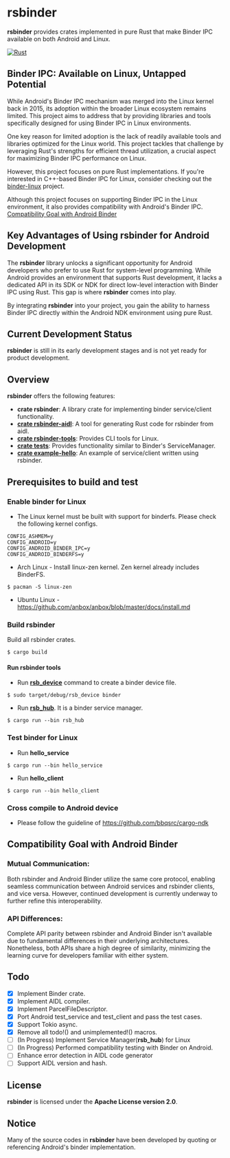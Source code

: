 # rsbinder

**rsbinder** provides crates implemented in pure Rust that make Binder IPC available on both Android and Linux.

[![Rust](https://github.com/hiking90/rsbinder/actions/workflows/build.yml/badge.svg)](https://github.com/hiking90/rsbinder/actions/workflows/build.yml)

## Binder IPC: Available on Linux, Untapped Potential

While Android's Binder IPC mechanism was merged into the Linux kernel back in 2015, its adoption within the broader Linux ecosystem remains limited. This project aims to address that by providing libraries and tools specifically designed for using Binder IPC in Linux environments.

One key reason for limited adoption is the lack of readily available tools and libraries optimized for the Linux world. This project tackles that challenge by leveraging Rust's strengths for efficient thread utilization, a crucial aspect for maximizing Binder IPC performance on Linux.

However, this project focuses on pure Rust implementations. If you're interested in C++-based Binder IPC for Linux, consider checking out the [binder-linux](https://github.com/hiking90/binder-linux) project.

Although this project focuses on supporting Binder IPC in the Linux environment, it also provides compatibility with Android's Binder IPC. [Compatibility Goal with Android Binder](#Compatibility-Goal-with-Android-Binder)

## Key Advantages of Using rsbinder for Android Development
The **rsbinder** library unlocks a significant opportunity for Android developers who prefer to use Rust for system-level programming. While Android provides an environment that supports Rust development, it lacks a dedicated API in its SDK or NDK for direct low-level interaction with Binder IPC using Rust. This gap is where **rsbinder** comes into play.

By integrating **rsbinder** into your project, you gain the ability to harness Binder IPC directly within the Android NDK environment using pure Rust. 

## Current Development Status
**rsbinder** is still in its early development stages and is not yet ready for product development.

## Overview
**rsbinder** offers the following features:

* **crate rsbinder**: A library crate for implementing binder service/client functionality.
* **[crate rsbinder-aidl][rsbinder-aidl-readme]**: A tool for generating Rust code for rsbinder from aidl.
* **[crate rsbinder-tools][rsbinder-tools-readme]**: Provides CLI tools for Linux.
* **[crate tests][tests-readme]**: Provides functionality similar to Binder's ServiceManager.
* **[crate example-hello][example-hello-readme]**: An example of service/client written using rsbinder.

[rsbinder-aidl-readme]: https://github.com/hiking90/rsbinder/blob/master/rsbinder-aidl/README.md
[rsbinder-tools-readme]: https://github.com/hiking90/rsbinder/blob/master/rsbinder-tools/README.md
[tests-readme]: https://github.com/hiking90/rsbinder/blob/master/tests/README.md
[example-hello-readme]: https://github.com/hiking90/rsbinder/tree/master/example-hello/README.md

## Prerequisites to build and test

### Enable binder for Linux
* The Linux kernel must be built with support for binderfs. Please check the following kernel configs.
```
CONFIG_ASHMEM=y
CONFIG_ANDROID=y
CONFIG_ANDROID_BINDER_IPC=y
CONFIG_ANDROID_BINDERFS=y
```

* Arch Linux - Install linux-zen kernel. Zen kernel already includes BinderFS.
```
$ pacman -S linux-zen
```
* Ubuntu Linux - https://github.com/anbox/anbox/blob/master/docs/install.md

### Build rsbinder
Build all rsbinder crates.
```
$ cargo build
```

#### Run rsbinder tools
* Run **[rsb_device]** command to create a binder device file.
```
$ sudo target/debug/rsb_device binder
```
[rsb_device]: https://github.com/hiking90/rsbinder/blob/master/rsbinder-tools/README.md
* Run **[rsb_hub]**. It is a binder service manager.
```
$ cargo run --bin rsb_hub
```
[rsb_hub]: https://github.com/hiking90/rsbinder/blob/master/rsbinder-tools/README.md

### Test binder for Linux
* Run **hello_service**
```
$ cargo run --bin hello_service
```
* Run **hello_client**
```
$ cargo run --bin hello_client
```

### Cross compile to Android device
* Please follow the guideline of https://github.com/bbqsrc/cargo-ndk

## Compatibility Goal with Android Binder
### Mutual Communication:
Both rsbinder and Android Binder utilize the same core protocol, enabling seamless communication between Android services and rsbinder clients, and vice versa. However, continued development is currently underway to further refine this interoperability.

### API Differences:
Complete API parity between rsbinder and Android Binder isn't available due to fundamental differences in their underlying architectures. Nonetheless, both APIs share a high degree of similarity, minimizing the learning curve for developers familiar with either system.

## Todo
- [x] Implement Binder crate.
- [x] Implement AIDL compiler.
- [x] Implement ParcelFileDescriptor.
- [x] Port Android test_service and test_client and pass the test cases.
- [x] Support Tokio async.
- [x] Remove all todo!() and unimplemented!() macros.
- [ ] (In Progress) Implement Service Manager(**rsb_hub**) for Linux
- [ ] (In Progress) Performed compatibility testing with Binder on Android.
- [ ] Enhance error detection in AIDL code generator
- [ ] Support AIDL version and hash.

## License
**rsbinder** is licensed under the **Apache License version 2.0**.

## Notice
Many of the source codes in **rsbinder** have been developed by quoting or referencing Android's binder implementation.
